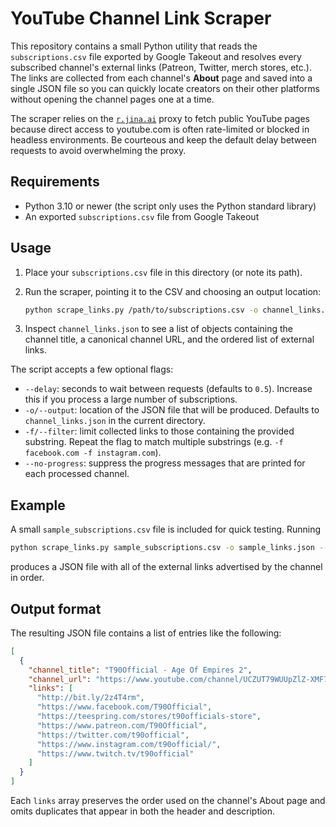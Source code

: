 # YouTube Channel Link Scraper

This repository contains a small Python utility that reads the
`subscriptions.csv` file exported by Google Takeout and resolves every
subscribed channel's external links (Patreon, Twitter, merch stores, etc.). The
links are collected from each channel's **About** page and saved into a single
JSON file so you can quickly locate creators on their other platforms without
opening the channel pages one at a time.

The scraper relies on the [`r.jina.ai`](https://r.jina.ai) proxy to fetch public
YouTube pages because direct access to youtube.com is often rate-limited or
blocked in headless environments. Be courteous and keep the default delay
between requests to avoid overwhelming the proxy.

## Requirements

* Python 3.10 or newer (the script only uses the Python standard library)
* An exported `subscriptions.csv` file from Google Takeout

## Usage

1. Place your `subscriptions.csv` file in this directory (or note its path).
2. Run the scraper, pointing it to the CSV and choosing an output location:

   ```bash
   python scrape_links.py /path/to/subscriptions.csv -o channel_links.json
   ```

3. Inspect `channel_links.json` to see a list of objects containing the channel
   title, a canonical channel URL, and the ordered list of external links.

The script accepts a few optional flags:

* `--delay`: seconds to wait between requests (defaults to `0.5`). Increase this
  if you process a large number of subscriptions.
* `-o/--output`: location of the JSON file that will be produced. Defaults to
  `channel_links.json` in the current directory.
* `-f/--filter`: limit collected links to those containing the provided
  substring. Repeat the flag to match multiple substrings (e.g.
  `-f facebook.com -f instagram.com`).
* `--no-progress`: suppress the progress messages that are printed for each
  processed channel.

## Example

A small `sample_subscriptions.csv` file is included for quick testing. Running

```bash
python scrape_links.py sample_subscriptions.csv -o sample_links.json --delay 0
```

produces a JSON file with all of the external links advertised by the channel in
order.

## Output format

The resulting JSON file contains a list of entries like the following:

```json
[
  {
    "channel_title": "T90Official - Age Of Empires 2",
    "channel_url": "https://www.youtube.com/channel/UCZUT79WUUpZlZ-XMF7l4CFg",
    "links": [
      "http://bit.ly/2z4T4rm",
      "https://www.facebook.com/T90Official",
      "https://teespring.com/stores/t90officials-store",
      "https://www.patreon.com/T90Official",
      "https://twitter.com/t90official",
      "https://www.instagram.com/t90official/",
      "https://www.twitch.tv/t90official"
    ]
  }
]
```

Each `links` array preserves the order used on the channel's About page and
omits duplicates that appear in both the header and description.
